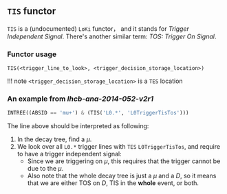 ## `TIS` functor
`TIS` is a (undocumented) `LoKi` functor， and it stands for _Trigger
Independent Signal_. There's another similar term: _TOS: Trigger On Signal_.

### Functor usage
```
TIS(<trigger_line_to_look>, <trigger_decision_storage_location>)
```

!!! note
    `<trigger_decision_storage_location>` is a `TES` location

### An example from _lhcb-ana-2014-052-v2r1_

```python
INTREE((ABSID == 'mu+') & (TIS('L0.*', 'L0TriggerTisTos')))
```

The line above should be interpreted as following:

1. In the decay tree, find a $\mu$.
2. We look over all `L0.*` trigger lines with `TES` `L0TriggerTisTos`, and
   require to have a trigger independent signal:
    - Since we are triggering on $\mu$, this requires that the trigger cannot
      be due to the $\mu$.
    - Also note that the whole decay tree is just a $\mu$ and a $D$, so it
      means that we are either TOS on $D$, TIS in the **whole** event, or both.
